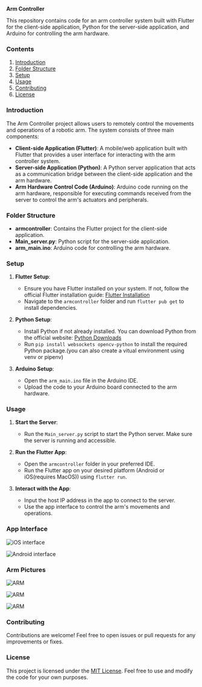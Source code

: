 **Arm Controller**

This repository contains code for an arm controller system built with Flutter for the client-side application, Python for the server-side application, and Arduino for controlling the arm hardware.

### Contents
1. [Introduction](#introduction)
2. [Folder Structure](#folder-structure)
3. [Setup](#setup)
4. [Usage](#usage)
5. [Contributing](#contributing)
6. [License](#license)

### Introduction
The Arm Controller project allows users to remotely control the movements and operations of a robotic arm. The system consists of three main components:
- **Client-side Application (Flutter)**: A mobile/web application built with Flutter that provides a user interface for interacting with the arm controller system.
- **Server-side Application (Python)**: A Python server application that acts as a communication bridge between the client-side application and the arm hardware.
- **Arm Hardware Control Code (Arduino)**: Arduino code running on the arm hardware, responsible for executing commands received from the server to control the arm's actuators and peripherals.

### Folder Structure
- **armcontroller**: Contains the Flutter project for the client-side application.
- **Main_server.py**: Python script for the server-side application.
- **arm_main.ino**: Arduino code for controlling the arm hardware.

### Setup
1. **Flutter Setup**:
   - Ensure you have Flutter installed on your system. If not, follow the official Flutter installation guide: [Flutter Installation](https://flutter.dev/docs/get-started/install)
   - Navigate to the `armcontroller` folder and run `flutter pub get` to install dependencies.

2. **Python Setup**:
   - Install Python if not already installed. You can download Python from the official website: [Python Downloads](https://www.python.org/downloads/)
   - Run `pip install websockets opencv-python` to install the required Python package.(you can also create a vitual environment using venv or pipenv)


3. **Arduino Setup**:
   - Open the `arm_main.ino` file in the Arduino IDE.
   - Upload the code to your Arduino board connected to the arm hardware.

### Usage
1. **Start the Server**:
   - Run the `Main_server.py` script to start the Python server. Make sure the server is running and accessible.

2. **Run the Flutter App**:
   - Open the `armcontroller` folder in your preferred IDE.
   - Run the Flutter app on your desired platform (Android or iOS(requires MacOS)) using `flutter run`.

3. **Interact with the App**:
   - Input the host IP address in the app to connect to the server.
   - Use the app interface to control the arm's movements and operations.

### App Interface

![iOS interface](https://github.com/Gaganraj2002/Techtonicshift24_TS27/blob/main/images/iOS.png?raw=true)

![Android interface](https://github.com/Gaganraj2002/Techtonicshift24_TS27/blob/main/images/Android.png?raw=true)

### Arm Pictures

![ARM](https://github.com/Gaganraj2002/Techtonicshift24_TS27/blob/main/images/arm1.png?raw=true)

![ARM](https://github.com/Gaganraj2002/Techtonicshift24_TS27/blob/main/images/arm2.png?raw=true)

![ARM](https://github.com/Gaganraj2002/Techtonicshift24_TS27/blob/main/images/arm3.jpeg?raw=true)

### Contributing
Contributions are welcome! Feel free to open issues or pull requests for any improvements or fixes.

### License
This project is licensed under the [MIT License](LICENSE). Feel free to use and modify the code for your own purposes.
